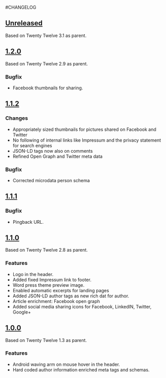 #CHANGELOG

## [Unreleased]

Based on Twenty Twelve 3.1 as parent.

## [1.2.0]

Based on Twenty Twelve 2.9 as parent.

### Bugfix
- Facebook thumbnails for sharing.

## [1.1.2]

### Changes
- Appropriately sized thumbnails for pictures shared on Facebook and Twitter
- No following of internal links like Impressum and the privacy statement for search engines
- JSON-LD tags now also on comments
- Refined Open Graph and Twitter meta data

### Bugfix
- Corrected microdata person schema

## [1.1.1]

### Bugfix
- Pingback URL.

## [1.1.0]

Based on Twenty Twelve 2.8 as parent.

### Features
- Logo in the header.
- Added fixed Impressum link to footer.
- Word press theme preview image.
- Enabled automatic excerpts for landing pages
- Added JSON-LD author tags as new rich dat for author.
- Article enrichment: Facebook open graph
- Added social media sharing icons for Facebook, LinkedIN, Twitter, Google+

## [1.0.0]

Based on Twenty Twelve 1.3 as parent.

### Features

- Android waving arm on mouse hover in the header.
- Hard coded author information enriched meta tags and schemas.

[Unreleased]: https://github.com/kappmeier/nerdpause-wp-custom-theme/compare/v1.2.0...HEAD
[1.2.0]: https://github.com/kappmeier/nerdpause-wp-custom-theme/compare/v1.1.2...v1.2.0
[1.1.2]: https://github.com/kappmeier/nerdpause-wp-custom-theme/compare/v1.1.1...v1.1.2
[1.1.1]: https://github.com/kappmeier/nerdpause-wp-custom-theme/compare/v1.1.0...v1.1.1
[1.1.0]: https://github.com/kappmeier/nerdpause-wp-custom-theme/compare/v1.0.0...v1.1.0
[1.0.0]: https://github.com/kappmeier/nerdpause-wp-custom-theme/compare/2b3046fb1385b8ad0940da4a599e1a4d60ba449f...v1.0.0
